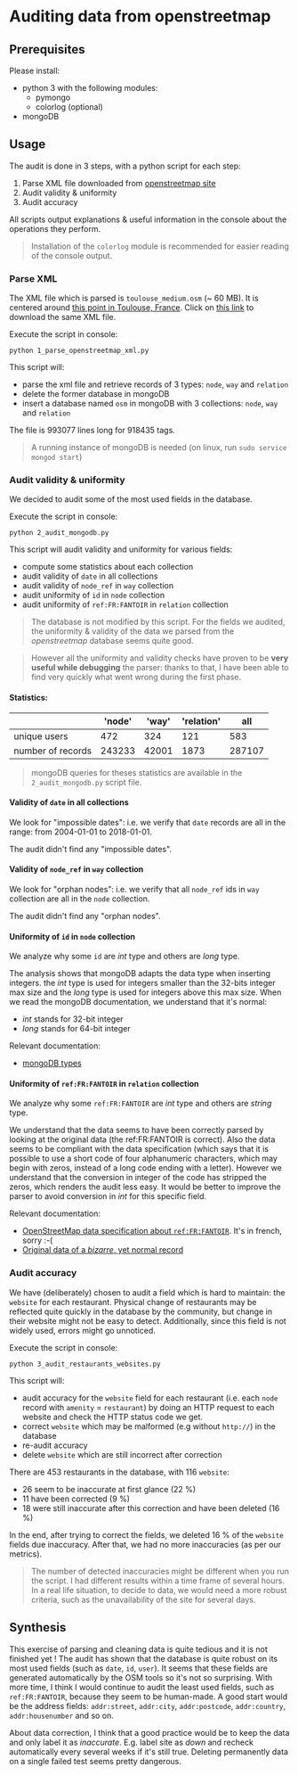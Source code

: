 # Auditing data from openstreetmap

## Prerequisites
Please install:
- python 3 with the following modules:
  - pymongo
  - colorlog (optional)
- mongoDB

## Usage
The audit is done in 3 steps, with a python script for each step:

1. Parse XML file downloaded from [openstreetmap site](https://www.openstreetmap.org/export)
1. Audit validity & uniformity
1. Audit accuracy

All scripts output explanations & useful information in the console about the operations they perform.

> Installation of the `colorlog` module is recommended for easier reading of the console output.

### Parse XML
The XML file which is parsed is `toulouse_medium.osm` (~ 60 MB). It is centered around [this point in Toulouse, France](https://www.openstreetmap.org/export#map=15/43.6019/1.4340). Click on [this link](http://overpass-api.de/api/map?bbox=1.4015,43.5874,1.4661,43.6163) to download the same XML file.


Execute the script in console:

`python 1_parse_openstreetmap_xml.py`

This script will:
- parse the xml file and retrieve records of 3 types: `node`, `way` and `relation`
- delete the former database in mongoDB
- insert a database named `osm` in mongoDB with 3 collections: `node`, `way` and `relation`

The file is 993077 lines long for 918435 tags.

> A running instance of mongoDB is needed (on linux, run `sudo service mongod start`)

### Audit validity & uniformity
We decided to audit some of the most used fields in the database.

Execute the script in console:

`python 2_audit_mongodb.py`

This script will audit validity and uniformity for various fields:
- compute some statistics about each collection
- audit validity of `date` in all collections
- audit validity of `node_ref` in `way` collection
- audit uniformity of `id` in `node` collection
- audit uniformity of `ref:FR:FANTOIR` in `relation` collection

> The database is not modified by this script. For the fields we audited, the uniformity & validity of the data we parsed from the _openstreetmap_ database seems quite good.

> However all the uniformity and validity checks have proven to be **very useful while debugging** the parser: thanks to that, I have been able to find very quickly what went wrong during the first phase.

#### Statistics:
||'node'|'way'|'relation'|all|
|--|--|--|--|--|
|unique users|472|324|121|583|
|number of records|243233|42001|1873|287107|

> mongoDB queries for theses statistics are available in the `2_audit_mongodb.py` script file.

#### Validity of `date` in all collections

We look for "impossible dates": i.e. we verify that `date` records are all in the range: from 2004-01-01 to 2018-01-01.

The audit didn't find any "impossible dates".

#### Validity of `node_ref` in `way` collection

We look for "orphan nodes": i.e. we verify that all `node_ref` ids in `way` collection are all in the `node` collection.

The audit didn't find any "orphan nodes".

#### Uniformity of `id` in `node` collection

We analyze why some `id` are _int_ type and others are _long_ type.

The analysis shows that mongoDB adapts the data type when inserting integers. the _int_ type is used for integers smaller than the 32-bits integer max size and the _long_ type is used for integers above this max size. When we read the mongoDB documentation, we understand that it's normal:
- _int_ stands for 32-bit integer
- _long_ stands for 64-bit integer

Relevant documentation:
- [mongoDB types]( https://docs.mongodb.com/manual/reference/operator/query/type/)

#### Uniformity of `ref:FR:FANTOIR` in `relation` collection

We analyze why some `ref:FR:FANTOIR` are _int_ type and others are _string_ type.

We understand that the data seems to have been correctly parsed by looking at the original data (the ref:FR:FANTOIR is correct). Also the data seems to be compliant with the data specification (which says that it is possible to use a short code of four alphanumeric characters, which may begin with zeros, instead of a long code ending with a letter).
However we understand that the conversion in integer of the code has stripped the zeros, which renders the audit less easy. It would be better to improve the parser to avoid conversion in _int_ for this specific field.

Relevant documentation:
- [OpenStreetMap data specification about `ref:FR:FANTOIR`]( http://wiki.openstreetmap.org/wiki/FR:Key:ref:FR:FANTOIR). It's in french, sorry :-(
- [Original data of a _bizarre_, yet normal record]( https://www.openstreetmap.org/api/0.6/relation/1732473)


### Audit accuracy
We have (deliberately) chosen to audit a field which is hard to maintain: the `website` for each restaurant. Physical change of restaurants may be reflected quite quickly in the database by the community, but change in their website might not be easy to detect. Additionally, since this field is not widely used, errors might go unnoticed.

Execute the script in console:

`python 3_audit_restaurants_websites.py`

This script will:
- audit accuracy for the `website` field for each restaurant (i.e. each `node` record with `amenity` = `restaurant`) by doing an HTTP request to each website and check the HTTP status code we get.
- correct `website` which may be malformed (e.g without `http://`) in the database
- re-audit accuracy
- delete `website` which are still incorrect after correction


There are 453 restaurants in the database, with 116 `website`:
- 26 seem to be inaccurate at first glance (22 %)
- 11 have been corrected (9 %)
- 18 were still inaccurate after this correction and have been deleted (16 %)

In the end, after trying to correct the fields, we deleted 16 % of the `website` fields due inaccuracy. After that, we had no more inaccuracies (as per our metrics).

> The number of detected inaccuracies might be different when you run the script. I had different results within a time frame of several hours. In a real life situation, to decide to data, we would need a more robust criteria, such as the unavailability of the site for several days.

## Synthesis

This exercise of parsing and cleaning data is quite tedious and it is not finished yet ! The audit has shown that the database is quite robust on its most used fields (such as `date`, `id`, `user`). It seems that these fields are generated automatically by the OSM tools so it's not so surprising. With more time, I think I would continue to audit the least used fields, such as `ref:FR:FANTOIR`, because they seem to be human-made. A good start would be the address fields: `addr:street`, `addr:city`, `addr:postcode`, `addr:country`, `addr:housenumber` and so on.

About data correction, I think that a good practice would be to keep the data and only label it as _inaccurate_. E.g. label site as _down_ and recheck automatically every several weeks if it's still true. Deleting permanently data on a single failed test seems pretty dangerous.
